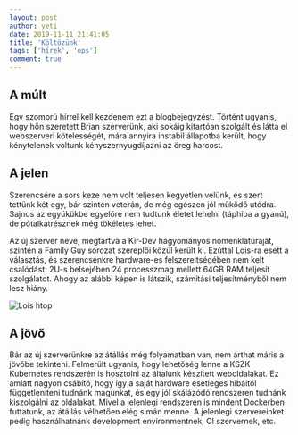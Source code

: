 ```yaml
---
layout: post
author: yeti
date: 2019-11-11 21:41:05
title: 'Költözünk'
tags: ['hírek', 'ops']
comment: true
---
```


## A múlt

Egy szomorú hírrel kell kezdenem ezt a blogbejegyzést. Történt ugyanis, hogy hőn szeretett Brian szerverünk, aki sokáig kitartóan szolgált és látta el webszerveri kötelességét, mára annyira instabil állapotba került, hogy kénytelenek voltunk kényszernyugdíjazni az öreg harcost.

## A jelen

Szerencsére a sors keze nem volt teljesen kegyetlen velünk, és szert tettünk ~~két~~ egy, bár szintén veterán, de még egészen jól működő utódra. Sajnos az együkükbe egyelőre nem tudtunk életet lehelni (táphiba a gyanú), de pótalkatrésznek még tökéletes lehet.

Az új szerver neve, megtartva a Kir-Dev hagyományos nomenklatúráját, szintén a Family Guy sorozat szereplői közül került ki. Ezúttal Lois-ra esett a választás, és szerencsénkre hardware-es felszereltségében nem kelt csalódást: 2U-s belsejében 24 processzmag mellett 64GB RAM teljesít szolgálatot. Ahogy az alábbi képen is látszik, számítási teljesítményből nem lesz hiány.

![Lois htop](https://warp.kir-dev.sch.bme.hu/img/blobs/redirect/eyJfcmFpbHMiOnsibWVzc2FnZSI6IkJBaHBOZz09IiwiZXhwIjpudWxsLCJwdXIiOiJibG9iX2lkIn19--88c907db1188597e2435cdd81dae97c9264b1df0/lois_htop.png)

## A jövő

Bár az új szerverünkre az átállás még folyamatban van, nem árthat máris a jövőbe tekinteni. Felmerült ugyanis, hogy lehetőség lenne a KSZK Kubernetes rendszerén is hosztolni az általunk készített weboldalakat. Ez amiatt nagyon csábító, hogy így a saját hardware esetleges hibáitól függetleníteni tudnánk magunkat, és egy jól skálázódó rendszeren tudnánk kiszolgálni az oldalakat. Mivel a jelenlegi rendszeren is mindent Dockerben futtatunk, az átállás vélhetően elég simán menne. A jelenlegi szervereinket pedig használhatnánk development environmentnek, CI szervernek, etc.
